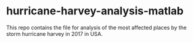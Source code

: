 # hurricane-harvey-analysis-matlab
This repo contains the file for analysis of the most affected places by the storm hurricane harvey in 2017 in USA.
